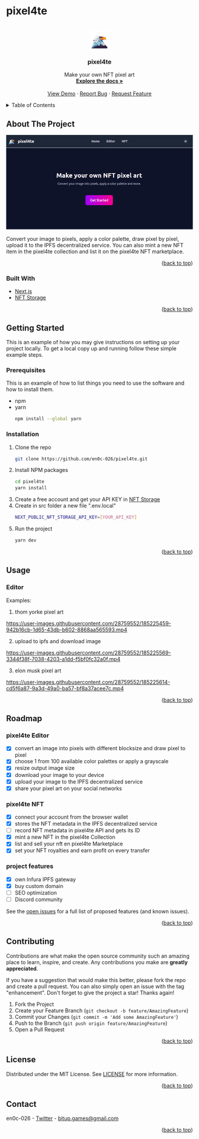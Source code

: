 # pixel4te

<!-- Improved compatibility of back to top link: See: https://github.com/othneildrew/Best-README-Template/pull/73 -->
<a name="readme-top"></a>


<!-- PROJECT LOGO -->
<br />
<div align="center">
  <a href="https://github.com/en0c-026/pixel4te">
    <img src="public/favicon.png" alt="Logo" width="48" height="48">
  </a>

<h3 align="center">pixel4te</h3>

  <p align="center">
    Make your own NFT pixel art
    <br />
    <a href="https://github.com/en0c-026/pixel4te/tree/master/docs"><strong>Explore the docs »</strong></a>
    <br />
    <br />
    <a href="https://pixel4te.vercel.app">View Demo</a>
    ·
    <a href="https://github.com/en0c-026/pixel4te/issues/new?title=Bug: ">Report Bug</a>
    ·
    <a href="https://github.com/en0c-026/pixel4te/issues/new?title=Feature: ">Request Feature</a>
  </p>
</div>



<!-- TABLE OF CONTENTS -->
<details>
  <summary>Table of Contents</summary>
  <ol>
    <li>
      <a href="#about-the-project">About The Project</a>
      <ul>
        <li><a href="#built-with">Built With</a></li>
      </ul>
    </li>
    <li>
      <a href="#getting-started">Getting Started</a>
      <ul>
        <li><a href="#prerequisites">Prerequisites</a></li>
        <li><a href="#installation">Installation</a></li>
      </ul>
    </li>
    <li><a href="#usage">Usage</a></li>
    <li><a href="#roadmap">Roadmap</a></li>
    <li><a href="#contributing">Contributing</a></li>
    <li><a href="#license">License</a></li>
    <li><a href="#contact">Contact</a></li>
    <li><a href="#acknowledgments">Acknowledgments</a></li>
  </ol>
</details>



<!-- ABOUT THE PROJECT -->
## About The Project

![](https://github.com/en0c-026/pixel4te/blob/master/docs/screenshot/home.png)

Convert your image to pixels, apply a color palette, draw pixel by pixel, upload it to the IPFS decentralized service. You can also mint a new NFT item in the pixel4te collection and list it on the pixel4te NFT marketplace.

<p align="right">(<a href="#readme-top">back to top</a>)</p>



### Built With

* [Next.js](https://nextjs.org)
* [NFT Storage](https://nft.storage)

<p align="right">(<a href="#readme-top">back to top</a>)</p>



<!-- GETTING STARTED -->
## Getting Started

This is an example of how you may give instructions on setting up your project locally.
To get a local copy up and running follow these simple example steps.

### Prerequisites

This is an example of how to list things you need to use the software and how to install them.
* npm
* yarn
  ```sh
  npm install --global yarn
  ```

### Installation

1. Clone the repo
   ```sh
   git clone https://github.com/en0c-026/pixel4te.git
   ```
2. Install NPM packages
   ```sh
   cd pixel4te
   yarn install
   ```
3. Create a free account and get your API KEY in [NFT Storage](https://nft.storage)
4. Create in src folder a new file ".env.local"
   ```sh
   NEXT_PUBLIC_NFT_STORAGE_API_KEY=[YOUR_API_KEY]
   ```
5. Run the project
   ```sh
   yarn dev
   ```
  

<p align="right">(<a href="#readme-top">back to top</a>)</p>



<!-- USAGE EXAMPLES -->
## Usage

### Editor

Examples: 

1. thom yorke pixel art

https://user-images.githubusercontent.com/28759552/185225459-942b16cb-1d65-43db-b602-8868aa565593.mp4

2. upload to ipfs and download image

https://user-images.githubusercontent.com/28759552/185225569-3344f38f-7038-4203-a1dd-f5bf0fc32a0f.mp4

3. elon musk pixel art

https://user-images.githubusercontent.com/28759552/185225614-cd5f6a87-9a3d-49a0-ba57-bf8a37acee7c.mp4



<p align="right">(<a href="#readme-top">back to top</a>)</p>



<!-- ROADMAP -->
## Roadmap


### pixel4te Editor
- [x] convert an image into pixels with different blocksize and draw pixel to pixel
- [x] choose 1 from 100 available color palettes or apply a grayscale
- [x] resize output image size
- [x] download your image to your device
- [x] upload your image to the IPFS decentralized service
- [x] share your pixel art on your social networks

### pixel4te NFT
- [x] connect your account from the browser wallet
- [x] stores the NFT metadata in the IPFS decentralized service
- [ ] record NFT metadata in pixel4te API and gets its ID
- [x] mint a new NFT in the pixel4te Collection
- [x] list and sell your nft en pixel4te Marketplace
- [x] set your NFT royalties and earn profit on every transfer

### project features
- [x] own Infura IPFS gateway
- [x] buy custom domain
- [ ] SEO optimization
- [ ] Discord community

See the [open issues](https://github.com/en0c-026/pixel4te/issues) for a full list of proposed features (and known issues).

<p align="right">(<a href="#readme-top">back to top</a>)</p>


<!-- CONTRIBUTING -->
## Contributing

Contributions are what make the open source community such an amazing place to learn, inspire, and create. Any contributions you make are **greatly appreciated**.

If you have a suggestion that would make this better, please fork the repo and create a pull request. You can also simply open an issue with the tag "enhancement".
Don't forget to give the project a star! Thanks again!

1. Fork the Project
2. Create your Feature Branch (`git checkout -b feature/AmazingFeature`)
3. Commit your Changes (`git commit -m 'Add some AmazingFeature'`)
4. Push to the Branch (`git push origin feature/AmazingFeature`)
5. Open a Pull Request

<p align="right">(<a href="#readme-top">back to top</a>)</p>



<!-- LICENSE -->
## License

Distributed under the MIT License. See [LICENSE](https://github.com/en0c-026/pixel4te/blob/master/LICENSE.md) for more information.

<p align="right">(<a href="#readme-top">back to top</a>)</p>



<!-- CONTACT -->
## Contact

en0c-026 - [Twitter](https://twitter.com/ben_ya_1) - bitup.games@gmail.com

<p align="right">(<a href="#readme-top">back to top</a>)</p>


<!-- MARKDOWN LINKS & IMAGES -->
<!-- https://www.markdownguide.org/basic-syntax/#reference-style-links -->
[contributors-shield]: https://img.shields.io/github/contributors/github_username/repo_name.svg?style=for-the-badge
[contributors-url]: https://github.com/github_username/repo_name/graphs/contributors
[forks-shield]: https://img.shields.io/github/forks/github_username/repo_name.svg?style=for-the-badge
[forks-url]: https://github.com/github_username/repo_name/network/members
[stars-shield]: https://img.shields.io/github/stars/github_username/repo_name.svg?style=for-the-badge
[stars-url]: https://github.com/github_username/repo_name/stargazers
[issues-shield]: https://img.shields.io/github/issues/github_username/repo_name.svg?style=for-the-badge
[issues-url]: https://github.com/github_username/repo_name/issues
[license-shield]: https://img.shields.io/github/license/github_username/repo_name.svg?style=for-the-badge
[license-url]: https://github.com/github_username/repo_name/blob/master/LICENSE.txt
[linkedin-shield]: https://img.shields.io/badge/-LinkedIn-black.svg?style=for-the-badge&logo=linkedin&colorB=555
[linkedin-url]: https://linkedin.com/in/linkedin_username
[product-screenshot]: images/screenshot.png
[Next.js]: https://img.shields.io/badge/next.js-000000?style=for-the-badge&logo=nextdotjs&logoColor=white
[Next-url]: https://nextjs.org/
[React.js]: https://img.shields.io/badge/React-20232A?style=for-the-badge&logo=react&logoColor=61DAFB
[React-url]: https://reactjs.org/
[Vue.js]: https://img.shields.io/badge/Vue.js-35495E?style=for-the-badge&logo=vuedotjs&logoColor=4FC08D
[Vue-url]: https://vuejs.org/
[Angular.io]: https://img.shields.io/badge/Angular-DD0031?style=for-the-badge&logo=angular&logoColor=white
[Angular-url]: https://angular.io/
[Svelte.dev]: https://img.shields.io/badge/Svelte-4A4A55?style=for-the-badge&logo=svelte&logoColor=FF3E00
[Svelte-url]: https://svelte.dev/
[Laravel.com]: https://img.shields.io/badge/Laravel-FF2D20?style=for-the-badge&logo=laravel&logoColor=white
[Laravel-url]: https://laravel.com
[Bootstrap.com]: https://img.shields.io/badge/Bootstrap-563D7C?style=for-the-badge&logo=bootstrap&logoColor=white
[Bootstrap-url]: https://getbootstrap.com
[JQuery.com]: https://img.shields.io/badge/jQuery-0769AD?style=for-the-badge&logo=jquery&logoColor=white
[JQuery-url]: https://jquery.com 
